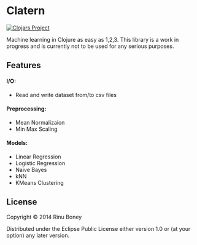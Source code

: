 # Clatern

[![Clojars Project](http://clojars.org/clatern/latest-version.svg)](http://clojars.org/clatern)

Machine learning in Clojure as easy as 1,2,3. This library is a work in progress and is currently not to be used for any serious purposes.

## Features

#### I/O:
- Read and write dataset from/to csv files

#### Preprocessing:
- Mean Normalizaion
- Min Max Scaling

#### Models:
- Linear Regression
- Logistic Regression
- Naive Bayes
- kNN
- KMeans Clustering

## License

Copyright © 2014 Rinu Boney

Distributed under the Eclipse Public License either version 1.0 or (at
your option) any later version.
